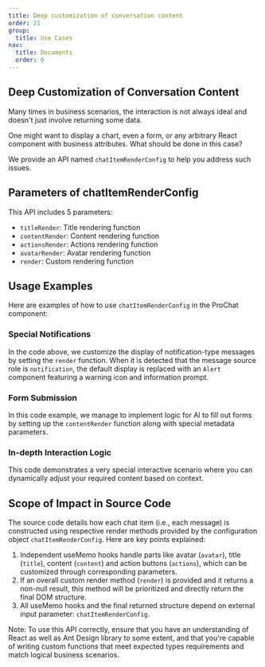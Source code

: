 ```yaml
---
title: Deep customization of conversation content
order: 21
group:
  title: Use Cases
nav:
  title: Documents
  order: 0
---
```


## Deep Customization of Conversation Content

Many times in business scenarios, the interaction is not always ideal and doesn't just involve returning some data.

One might want to display a chart, even a form, or any arbitrary React component with business attributes. What should be done in this case?

We provide an API named `chatItemRenderConfig` to help you address such issues.

## Parameters of chatItemRenderConfig

This API includes 5 parameters:

- `titleRender`: Title rendering function
- `contentRender`: Content rendering function
- `actionsRender`: Actions rendering function
- `avatarRender`: Avatar rendering function
- `render`: Custom rendering function

## Usage Examples

Here are examples of how to use `chatItemRenderConfig` in the ProChat component:

### Special Notifications

<code src="./demos/controled-servers-push.tsx" ></code>

In the code above, we customize the display of notification-type messages by setting the `render` function. When it is detected that the message source role is `notification`, the default display is replaced with an `Alert` component featuring a warning icon and information prompt.

### Form Submission

<code src="./demos/render-form-chats.tsx" ></code>

In this code example, we manage to implement logic for AI to fill out forms by setting up the `contentRender` function along with special metadata parameters.

### In-depth Interaction Logic

<code src="./demos/render-chats-nextGen.tsx" ></code>

This code demonstrates a very special interactive scenario where you can dynamically adjust your required content based on context.

## Scope of Impact in Source Code

The source code details how each chat item (i.e., each message) is constructed using respective render methods provided by the configuration object `chatItemRenderConfig`. Here are key points explained:

1. Independent useMemo hooks handle parts like avatar (`avatar`), title (`title`), content (`content`) and action buttons (`actions`), which can be customized through corresponding parameters.
2. If an overall custom render method (`render`) is provided and it returns a non-null result, this method will be prioritized and directly return the final DOM structure.
3. All useMemo hooks and the final returned structure depend on external input parameter: `chatItemRenderConfig`.

Note: To use this API correctly, ensure that you have an understanding of React as well as Ant Design library to some extent, and that you're capable of writing custom functions that meet expected types requirements and match logical business scenarios.
